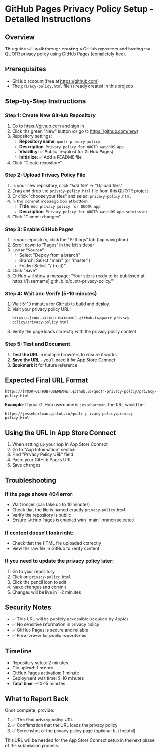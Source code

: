 # GitHub Pages Privacy Policy Setup - Detailed Instructions

## Overview
This guide will walk through creating a GitHub repository and hosting the QUOTR privacy policy using GitHub Pages (completely free).

## Prerequisites
- GitHub account (free at https://github.com)
- The `privacy-policy.html` file (already created in this project)

## Step-by-Step Instructions

### Step 1: Create New GitHub Repository
1. Go to https://github.com and sign in
2. Click the green "New" button (or go to https://github.com/new)
3. Repository settings:
   - **Repository name**: `quotr-privacy-policy`
   - **Description**: `Privacy policy for QUOTR watchOS app`
   - **Visibility**: ✅ Public (required for GitHub Pages)
   - **Initialize**: ✅ Add a README file
4. Click "Create repository"

### Step 2: Upload Privacy Policy File
1. In your new repository, click "Add file" → "Upload files"
2. Drag and drop the `privacy-policy.html` file from this QUOTR project
3. Or click "choose your files" and select `privacy-policy.html`
4. In the commit message box at bottom:
   - **Title**: `Add privacy policy for QUOTR app`
   - **Description**: `Privacy policy for QUOTR watchOS app submission`
5. Click "Commit changes"

### Step 3: Enable GitHub Pages
1. In your repository, click the "Settings" tab (top navigation)
2. Scroll down to "Pages" in the left sidebar
3. Under "Source":
   - Select "Deploy from a branch"
   - Branch: Select "main" (or "master")
   - Folder: Select "/ (root)"
4. Click "Save"
5. GitHub will show a message: "Your site is ready to be published at https://[username].github.io/quotr-privacy-policy/"

### Step 4: Wait and Verify (5-10 minutes)
1. Wait 5-10 minutes for GitHub to build and deploy
2. Visit your privacy policy URL: 
   ```
   https://[YOUR-GITHUB-USERNAME].github.io/quotr-privacy-policy/privacy-policy.html
   ```
3. Verify the page loads correctly with the privacy policy content

### Step 5: Test and Document
1. **Test the URL** in multiple browsers to ensure it works
2. **Save the URL** - you'll need it for App Store Connect
3. **Bookmark it** for future reference

## Expected Final URL Format
```
https://[YOUR-GITHUB-USERNAME].github.io/quotr-privacy-policy/privacy-policy.html
```

**Example**: If your GitHub username is `jessehartman`, the URL would be:
```
https://jessehartman.github.io/quotr-privacy-policy/privacy-policy.html
```

## Using the URL in App Store Connect
1. When setting up your app in App Store Connect
2. Go to "App Information" section
3. Find "Privacy Policy URL" field
4. Paste your GitHub Pages URL
5. Save changes

## Troubleshooting

### If the page shows 404 error:
- Wait longer (can take up to 10 minutes)
- Check that the file is named exactly `privacy-policy.html`
- Verify the repository is public
- Ensure GitHub Pages is enabled with "main" branch selected

### If content doesn't look right:
- Check that the HTML file uploaded correctly
- View the raw file in GitHub to verify content

### If you need to update the privacy policy later:
1. Go to your repository
2. Click on `privacy-policy.html`
3. Click the pencil icon to edit
4. Make changes and commit
5. Changes will be live in 1-2 minutes

## Security Notes
- ✅ This URL will be publicly accessible (required by Apple)
- ✅ No sensitive information in privacy policy
- ✅ GitHub Pages is secure and reliable
- ✅ Free forever for public repositories

## Timeline
- Repository setup: 2 minutes
- File upload: 1 minute  
- GitHub Pages activation: 1 minute
- Deployment wait time: 5-10 minutes
- **Total time**: ~10-15 minutes

## What to Report Back
Once complete, provide:
1. ✅ The final privacy policy URL
2. ✅ Confirmation that the URL loads the privacy policy
3. ✅ Screenshot of the privacy policy page (optional but helpful)

This URL will be needed for the App Store Connect setup in the next phase of the submission process.